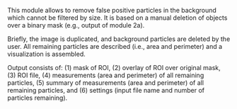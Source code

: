 This module allows to remove false positive particles in the background which cannot be filtered by size. It is based on a manual deletion of objects over a binary mask (e.g., output of module 2a).

Briefly, the image is duplicated, and background particles are deleted by the user. All remaining particles are described (i.e., area and perimeter) and a visualization is assembled.

Output consists of: (1) mask of ROI, (2) overlay of ROI over original mask, (3) ROI file, (4) measurements (area and perimeter) of all remaining particles, (5) summary of measurements (area and perimeter) of all remaining particles, and (6) settings (input file name and number of particles remaining).
